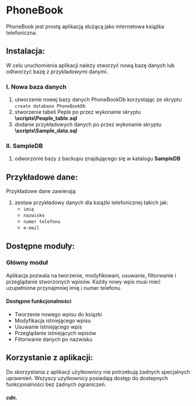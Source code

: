 # PhoneBook

PhoneBook jest prostą aplikacją służącą jako internetowa książka telefoniczna.

## Instalacja:

W celu uruchomienia aplikacji należy stworzyć nową bazę danych lub odtworzyć bazę z przykładowymi danymi.

### I. Nowa baza danych 

1. utworzenie nowej bazy danych PhoneBookDb korzystając ze skryptu ```create database PhoneBookDb```
1. stworzenie tabeli Peple po przez wykonanie skryptu **\scripts\People_table.sql** 
1. dodanie przykładowych danych po przez wykonanie skryptu **\scripts\Sample_data.sql** 

### II. SampleDB

1. odworzonie bazy z backupu znajdującego się w katalogu **SampleDB**

## Przykładowe dane:

Przykładowe dane zawierają:
1. zestaw przykładowy danych dla książki telefonicznej takich jak:
    * `imię`
    * `nazwisko`
    * `numer telefonu`
    * `e-mail`
    
## Dostępne moduły:

### Główny moduł

Aplikacja pozwala na tworzenie, modyfikowani, usuwanie, filtorwanie i przeglądanie stworzonych wpisów. Każdy nowy wpis musi mieć uzupełnione przynajmniej imię i numer telefonu.

#### Dostępne funkcjonalności
* Tworzenie nowego wpisu do ksiązki
* Modyfikacja istniejącego wpisu
* Usuwanie istniejącego wpis
* Przeglądanie istniejących wpisów
* Filtorwanie danych po nazwisku

## Korzystanie z aplikacji:

Do skorzystania z aplikacji użytkownicy nie potrzebują żadnych specjalnych uprawnień. Wszyscy uzytkownicy posiadają dostęp do dostepnych funkcjonalności bez żadnych ograniczeń. 

##### cdn.